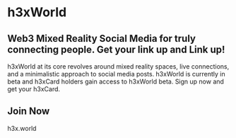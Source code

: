 # h3xWorld

## Web3 Mixed Reality Social Media for truly connecting people. Get your link up and Link up!

h3xWorld at its core revolves around mixed reality spaces, live connections, and a minimalistic approach to social media posts.
h3xWorld is currently in beta and h3xCard holders gain access to h3xWorld beta. 
Sign up now and get your h3xCard.

## Join Now 
h3x.world
